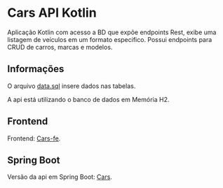 # Cars API Kotlin

Aplicação Kotlin com acesso a BD que expõe endpoints Rest, exibe uma listagem de veículos em um formato especifico. Possui endpoints para CRUD de carros, marcas e modelos.

## Informações

O arquivo [data.sql](https://github.com/matheuselmadi/cars-kotlin/blob/main/src/main/resources/data.sql) insere dados nas tabelas.

A api está utilizando o banco de dados em Memória H2.

## Frontend

Frontend: [Cars-fe](https://github.com/matheuselmadi/cars-fe).

## Spring Boot

Versão da api em Spring Boot: [Cars](https://github.com/matheuselmadi/cars).
